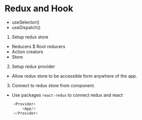 # Redux and Hook

- useSelector() 
- useDispatch()

1. Setup redux store 

- Reducers $ Root reducers
- Action creators
- Store

2. Setup redux provider

- Allow redux store to be accessible form anywhere of the app.

3. Connect to redux store from component.

- Use  packages `react-redux` to connect redux and react 


```js
    <Provider>
        <App/>
    </Provider>
```



